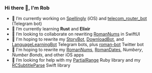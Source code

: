 ### Hi there 👋, I'm Rob

<!--
**kumo/kumo** is a ✨ _special_ ✨ repository because its `README.md` (this file) appears on your GitHub profile.

Here are some ideas to get you started:

- 🔭 I’m currently working on ...
- 🌱 I’m currently learning ...
- 👯 I’m looking to collaborate on ...
- 🤔 I’m looking for help with ...
- 💬 Ask me about ...
- 📫 How to reach me: ...
- 😄 Pronouns: ...
- ⚡ Fun fact: ...
-->

- 🔭 I’m currently working on [Spellingly](https://github.com/kumo/Spellingly) (iOS) and [telecom_router_bot](https://github.com/kumo/telecom_router_bot) (Telegram bot)
- 🌱 I’m currently learning **Rust** and **Elixir**
- 👯 I’m looking to collaborate on rewriting [RomanNums](https://github.com/kumo/RomanNums) in SwiftUI
- 🤖 I'm hoping to rewrite my [StoryBot](https://github.com/kumo/StoryBot), [DownloadBot](https://github.com/kumo/DownloadBot), and [LanguageLearningBot](https://github.com/kumo/LanguageLearningBot) Telegram bots, plus [roman-bot](https://github.com/kumo/roman-bot) Twitter bot
- 📱 I'm hoping to rewrite my [RomanNums](https://github.com/kumo/RomanNums), [RomanDates](https://github.com/kumo/RomanDates), _Numbery_, _Number Bonds_, and other iOS apps
- 🤔 I’m looking for help with my [PartialRange](https://github.com/kumo/partial_range.rb) Ruby library and my [RCSubtitleParse](https://github.com/kumo/RCSubtitleParser) Swift library
